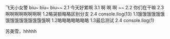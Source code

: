 飞天小女警 biu~ biu~ biu~~
2.1 今天好累啊
3.1 啊 啊 啊 ~~
2.2 你们在干嘛
2.3 啊啊啊啊啊啊啊啊
1.2略哭额略略区别分支
2.4 console.llog(13)
1.1饿饿饿饿饿饿饿饿饿饿饿饿饿饿饿啊
1.2略略略略略略略
1.3最后测试
2.4 console.llog(1)

苏美雪，hhhhh
